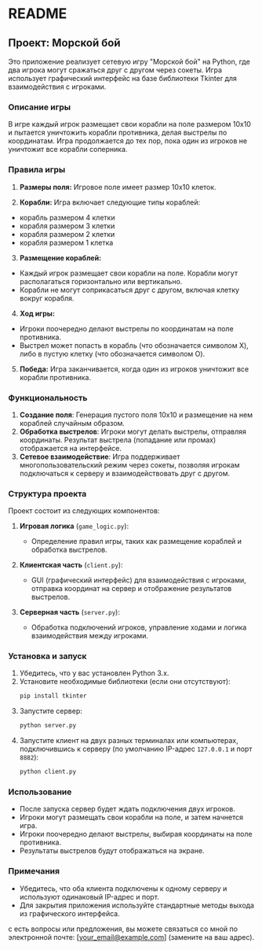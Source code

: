 # README

## Проект: Морской бой

Это приложение реализует сетевую игру "Морской бой" на Python, где два игрока могут сражаться друг с другом через сокеты. Игра использует графический интерфейс на базе библиотеки Tkinter для взаимодействия с игроками.

### Описание игры

В игре каждый игрок размещает свои корабли на поле размером 10x10 и пытается уничтожить корабли противника, делая выстрелы по координатам. Игра продолжается до тех пор, пока один из игроков не уничтожит все корабли соперника.

### Правила игры
1. **Размеры поля:** Игровое поле имеет размер 10x10 клеток.

2. **Корабли:** Игра включает следующие типы кораблей:

- корабль размером 4 клетки
- корабля размером 3 клетки
- корабля размером 2 клетки
- корабля размером 1 клетка
3. **Размещение кораблей:**
- Каждый игрок размещает свои корабли на поле. Корабли могут располагаться горизонтально или вертикально.
- Корабли не могут соприкасаться друг с другом, включая клетку вокруг корабля.
4. **Ход игры:**
- Игроки поочередно делают выстрелы по координатам на поле противника.
- Выстрел может попасть в корабль (что обозначается символом X), либо в пустую клетку (что обозначается символом O).
5. **Победа:** Игра заканчивается, когда один из игроков уничтожит все корабли противника.

### Функциональность

1. **Создание поля**: Генерация пустого поля 10x10 и размещение на нем кораблей случайным образом.
2. **Обработка выстрелов**: Игроки могут делать выстрелы, отправляя координаты. Результат выстрела (попадание или промах) отображается на интерфейсе.
3. **Сетевое взаимодействие**: Игра поддерживает многопользовательский режим через сокеты, позволяя игрокам подключаться к серверу и взаимодействовать друг с другом.

### Структура проекта

Проект состоит из следующих компонентов:

1. **Игровая логика** (`game_logic.py`):
    - Определение правил игры, таких как размещение кораблей и обработка выстрелов.

2. **Клиентская часть** (`client.py`):
    - GUI (графический интерфейс) для взаимодействия с игроками, отправка координат на сервер и отображение результатов выстрелов.

3. **Серверная часть** (`server.py`):
    - Обработка подключений игроков, управление ходами и логика взаимодействия между игроками.

### Установка и запуск

1. Убедитесь, что у вас установлен Python 3.x.
2. Установите необходимые библиотеки (если они отсутствуют):
   ```bash
   pip install tkinter
   ```
3. Запустите сервер:
   ```bash
   python server.py
   ```
4. Запустите клиент на двух разных терминалах или компьютерах, подключившись к серверу (по умолчанию IP-адрес `127.0.0.1` и порт `8882`):
   ```bash
   python client.py
   ```

### Использование

- После запуска сервер будет ждать подключения двух игроков.
- Игроки могут размещать свои корабли на поле, и затем начнется игра.
- Игроки поочередно делают выстрелы, выбирая координаты на поле противника.
- Результаты выстрелов будут отображаться на экране.

### Примечания

- Убедитесь, что оба клиента подключены к одному серверу и используют одинаковый IP-адрес и порт.
- Для закрытия приложения используйте стандартные методы выхода из графического интерфейса.

с есть вопросы или предложения, вы можете связаться со мной по электронной почте: [your_email@example.com] (замените на ваш адрес).